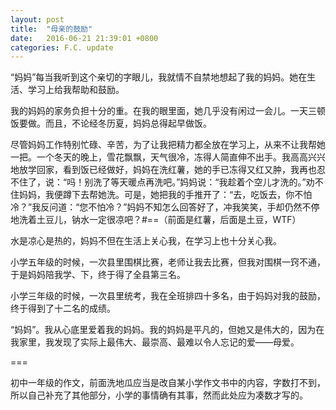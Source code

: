 ```yaml
---
layout: post
title:  "母亲的鼓励"
date:   2016-06-21 21:39:01 +0800
categories: F.C. update
---
```

“妈妈”每当我听到这个亲切的字眼儿，我就情不自禁地想起了我的妈妈。她在生活、学习上给我帮助和鼓励。

我的妈妈的家务负担十分的重。在我的眼里面，她几乎没有闲过一会儿。一天三顿饭要做。而且，不论经冬历夏，妈妈总得起早做饭。

尽管妈妈工作特别忙碌、辛苦，为了让我把精力都全放在学习上，从来不让我帮她一把。一个冬天的晚上，雪花飘飘，天气很冷，冻得人简直伸不出手。我高高兴兴地放学回家，看到饭已经做好，妈妈在洗红薯，她的手已冻得又红又肿，我再也忍不住了，说：“吗！别洗了等天暖点再洗吧。”妈妈说：“我趁着个空儿才洗的。”劝不住妈妈，我便蹲下去帮她洗。可是，她把我的手推开了：“去，吃饭去，你不怕冷？”我反问道：“您不怕冷？”妈妈不知怎么回答好了，冲我笑笑，手却仍然不停地洗着土豆儿，钠水一定很凉吧？#==（前面是红薯，后面是土豆，WTF）

水是凉心是热的，妈妈不但在生活上关心我，在学习上也十分关心我。

小学五年级的时候，一次县里围棋比赛，老师让我去比赛，但我对围棋一窍不通，于是妈妈陪我学、下，终于得了全县第三名。

小学三年级的时候，一次县里统考，我在全班排四十多名，由于妈妈对我的鼓励，终于得到了十二名的成绩。

“妈妈”。我从心底里爱着我的妈妈。我的妈妈是平凡的，但她又是伟大的，因为在我家里，我发现了实际上最伟大、最崇高、最难以令人忘记的爱——母爱。

===

初中一年级的作文，前面洗地瓜应当是改自某小学作文书中的内容，字数打不到，所以自己补充了其他部分，小学的事情确有其事，然而此处应为凑数才写的。